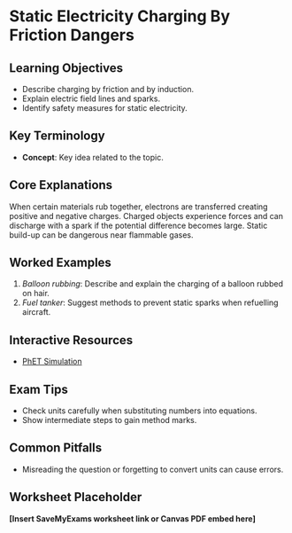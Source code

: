 # Static Electricity Charging By Friction Dangers

## Learning Objectives
- Describe charging by friction and by induction.
- Explain electric field lines and sparks.
- Identify safety measures for static electricity.

## Key Terminology
- **Concept**: Key idea related to the topic.

## Core Explanations
When certain materials rub together, electrons are transferred creating positive and negative charges. Charged objects experience forces and can discharge with a spark if the potential difference becomes large. Static build-up can be dangerous near flammable gases.

## Worked Examples
1. *Balloon rubbing*: Describe and explain the charging of a balloon rubbed on hair.
2. *Fuel tanker*: Suggest methods to prevent static sparks when refuelling aircraft.

## Interactive Resources
- [PhET Simulation](https://phet.colorado.edu/)

## Exam Tips
- Check units carefully when substituting numbers into equations.
- Show intermediate steps to gain method marks.

## Common Pitfalls
- Misreading the question or forgetting to convert units can cause errors.

## Worksheet Placeholder
**[Insert SaveMyExams worksheet link or Canvas PDF embed here]**

